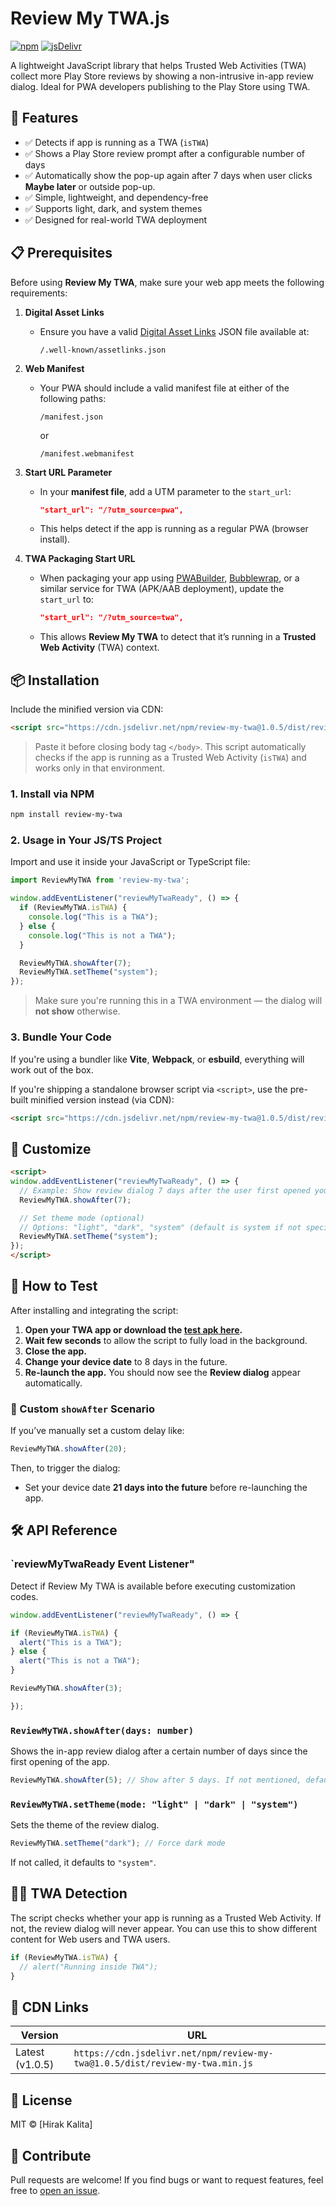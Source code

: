 
# Review My TWA.js

[![npm](https://img.shields.io/npm/v/review-my-twa)](https://www.npmjs.com/package/review-my-twa)
[![jsDelivr](https://data.jsdelivr.com/v1/package/npm/review-my-twa/badge)](https://www.jsdelivr.com/package/npm/review-my-twa)

A lightweight JavaScript library that helps Trusted Web Activities (TWA) collect more Play Store reviews by showing a non-intrusive in-app review dialog. Ideal for PWA developers publishing to the Play Store using TWA.

## 🧠 Features

* ✅ Detects if app is running as a TWA (`isTWA`)
* ✅ Shows a Play Store review prompt after a configurable number of days
* ✅ Automatically show the pop-up again after 7 days when user clicks **Maybe later** or outside pop-up.
* ✅ Simple, lightweight, and dependency-free
* ✅ Supports light, dark, and system themes
* ✅ Designed for real-world TWA deployment

## 📋 Prerequisites

Before using **Review My TWA**, make sure your web app meets the following requirements:

1. **Digital Asset Links**

   * Ensure you have a valid [Digital Asset Links](https://developer.android.com/training/app-links/verify-android-applinks) JSON file available at:

     ```
     /.well-known/assetlinks.json
     ```

2. **Web Manifest**

   * Your PWA should include a valid manifest file at either of the following paths:

     ```
     /manifest.json
     ```

     or

     ```
     /manifest.webmanifest
     ``` 

3. **Start URL Parameter**

   * In your **manifest file**, add a UTM parameter to the `start_url`:

     ```json
     "start_url": "/?utm_source=pwa",
     ```
   * This helps detect if the app is running as a regular PWA (browser install).

4. **TWA Packaging Start URL**

   * When packaging your app using [PWABuilder](https://www.pwabuilder.com/), [Bubblewrap](https://github.com/GoogleChromeLabs/bubblewrap), or a similar service for TWA (APK/AAB deployment), update the `start_url` to:

     ```json
     "start_url": "/?utm_source=twa",
     ```
   * This allows **Review My TWA** to detect that it’s running in a **Trusted Web Activity** (TWA) context.

## 📦 Installation

Include the minified version via CDN:

```html
<script src="https://cdn.jsdelivr.net/npm/review-my-twa@1.0.5/dist/review-my-twa.min.js"></script>
```

> Paste it before closing body tag `</body>`. This script automatically checks if the app is running as a Trusted Web Activity (`isTWA`) and works only in that environment.

### 1. Install via NPM

```bash
npm install review-my-twa
```

### 2. Usage in Your JS/TS Project

Import and use it inside your JavaScript or TypeScript file:

```js
import ReviewMyTWA from 'review-my-twa';

window.addEventListener("reviewMyTwaReady", () => {
  if (ReviewMyTWA.isTWA) {
    console.log("This is a TWA");
  } else {
    console.log("This is not a TWA");
  }

  ReviewMyTWA.showAfter(7);
  ReviewMyTWA.setTheme("system");
});
```

> Make sure you're running this in a TWA environment — the dialog will **not show** otherwise.

### 3. Bundle Your Code

If you're using a bundler like **Vite**, **Webpack**, or **esbuild**, everything will work out of the box.

If you're shipping a standalone browser script via `<script>`, use the pre-built minified version instead (via CDN):

```html
<script src="https://cdn.jsdelivr.net/npm/review-my-twa@1.0.5/dist/review-my-twa.min.js"></script>
```

## 🚀 Customize

```html
<script>
window.addEventListener("reviewMyTwaReady", () => {
  // Example: Show review dialog 7 days after the user first opened your app
  ReviewMyTWA.showAfter(7);

  // Set theme mode (optional)
  // Options: "light", "dark", "system" (default is system if not specified)
  ReviewMyTWA.setTheme("system");
});
</script>
```

## 🧪 How to Test

After installing and integrating the script:

1. **Open your TWA app or download the [test apk here](https://github.com/realhirak/twa-review/tree/main).**
2. **Wait few seconds** to allow the script to fully load in the background.
3. **Close the app.**
4. **Change your device date** to 8 days in the future.
5. **Re-launch the app.** You should now see the **Review dialog** appear automatically.

### 🔧 Custom `showAfter` Scenario

If you’ve manually set a custom delay like:

```js
ReviewMyTWA.showAfter(20);
```

Then, to trigger the dialog:

* Set your device date **21 days into the future** before re-launching the app.

## 🛠 API Reference

### `reviewMyTwaReady Event Listener"

Detect if Review My TWA is available before executing customization codes.

```js
window.addEventListener("reviewMyTwaReady", () => {

if (ReviewMyTWA.isTWA) {
  alert("This is a TWA");
} else {
  alert("This is not a TWA");
}

ReviewMyTWA.showAfter(3);

});
```

### `ReviewMyTWA.showAfter(days: number)`

Shows the in-app review dialog after a certain number of days since the first opening of the app.

```js
ReviewMyTWA.showAfter(5); // Show after 5 days. If not mentioned, default to 7. min 1 and max 90
```

### `ReviewMyTWA.setTheme(mode: "light" | "dark" | "system")`

Sets the theme of the review dialog.

```js
ReviewMyTWA.setTheme("dark"); // Force dark mode
```

If not called, it defaults to `"system"`.

## 🕵️‍♂️ TWA Detection

The script checks whether your app is running as a Trusted Web Activity. If not, the review dialog will never appear. You can use this to show different content for Web users and TWA users.

```js
if (ReviewMyTWA.isTWA) {
  // alert("Running inside TWA");
}
```

## 📁 CDN Links

| Version         | URL                                                                          |
| --------------- | ---------------------------------------------------------------------------- |
| Latest (v1.0.5) | `https://cdn.jsdelivr.net/npm/review-my-twa@1.0.5/dist/review-my-twa.min.js` |

## 📄 License

MIT © \[Hirak Kalita]

## 🙌 Contribute

Pull requests are welcome! If you find bugs or want to request features, feel free to [open an issue](https://github.com/realhirak/review-my-twa/issues).
